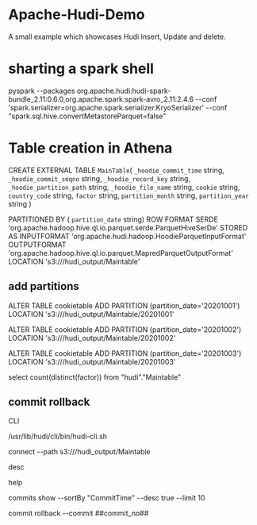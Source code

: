 # Apache-Hudi-Demo
A small example which showcases Hudi Insert, Update and delete.


# sharting a spark shell
pyspark   --packages org.apache.hudi:hudi-spark-bundle_2.11:0.6.0,org.apache.spark:spark-avro_2.11:2.4.6   --conf 'spark.serializer=org.apache.spark.serializer.KryoSerializer' --conf "spark.sql.hive.convertMetastoreParquet=false" 

# Table creation in Athena

CREATE EXTERNAL TABLE `MainTable`(
  `_hoodie_commit_time` string, 
  `_hoodie_commit_seqno` string, 
  `_hoodie_record_key` string, 
  `_hoodie_partition_path` string, 
  `_hoodie_file_name` string, 
  `cookie` string, 
  `country_code` string, 
  `factor` string,
  `partition_month` string, 
  `partition_year` string
   )
   
PARTITIONED BY ( 
  `partition_date` string)
ROW FORMAT SERDE 
  'org.apache.hadoop.hive.ql.io.parquet.serde.ParquetHiveSerDe' 
STORED AS INPUTFORMAT 
  'org.apache.hudi.hadoop.HoodieParquetInputFormat' 
OUTPUTFORMAT 
  'org.apache.hadoop.hive.ql.io.parquet.MapredParquetOutputFormat'
LOCATION
  's3://<bucket-key>/hudi_output/Maintable'
  
  
  ## add partitions
 
 ALTER TABLE cookietable ADD
 PARTITION (partition_date='20201001') 
 LOCATION 's3://<bucket-name>/hudi_output/Maintable/20201001'
 

 ALTER TABLE cookietable ADD
 PARTITION (partition_date='20201002') 
 LOCATION 's3://<bucket-name>/hudi_output/Maintable/20201002'
 
  ALTER TABLE cookietable ADD
 PARTITION (partition_date='20201003') 
 LOCATION 's3://<bucket-name>/hudi_output/Maintable/20201003'

select count(distinct(factor)) from "hudi"."Maintable"


## commit rollback
CLI

/usr/lib/hudi/cli/bin/hudi-cli.sh

connect --path s3://<bucket-name>/hudi_output/Maintable
  
desc 

help

commits show --sortBy "CommitTime" --desc true --limit 10

commit rollback --commit ##commit_no##
